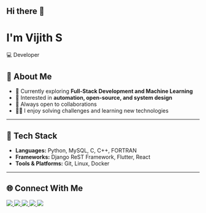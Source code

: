 ## Hi there 👋

# I'm Vijith S  

💻 Developer  

## 🚀 About Me
- 🌱 Currently exploring **Full-Stack Development and Machine Learning**  
- 🎯 Interested in **automation, open-source, and system design**  
- 🤝 Always open to collaborations
- 🧑‍💻 I enjoy solving challenges and learning new technologies   

---

## 🧰 Tech Stack
- **Languages:** Python, MySQL, C, C++, FORTRAN
- **Frameworks:** Django ReST Framework, Flutter, React  
- **Tools & Platforms:** Git, Linux, Docker

---

## 🌐 Connect With Me 
<p align="left">
  <a href="https://hub.docker.com/u/vijiths" target="_blank">
    <img src="https://img.shields.io/badge/DockerHub-2496ED?style=for-the-badge&logo=docker&logoColor=white" />
  </a>
  <a href="https://www.linkedin.com/in/vijith-selvakumar/" target="_blank">
    <img src="https://img.shields.io/badge/LinkedIn-0077B5?style=for-the-badge&logo=linkedin&logoColor=white" />
  </a>
  <a href="https://www.geeksforgeeks.org/user/vijithcell1/" target="_blank">
    <img src="https://img.shields.io/badge/GeeksforGeeks-2F8D46?style=for-the-badge&logo=GeeksforGeeks&logoColor=white" />
  </a>
  <a href="https://www.hackerrank.com/profile/vijithcell1" target="_blank">
    <img src="https://img.shields.io/badge/HackerRank-2EC866?style=for-the-badge&logo=HackerRank&logoColor=white" />
  </a>
  <a href="https://adithyakrishnav.dev" target="_blank">
    <img src="https://img.shields.io/badge/Portfolio-FF7139?style=for-the-badge&logo=Firefox-Browser&logoColor=white" />
  </a>
</p>

